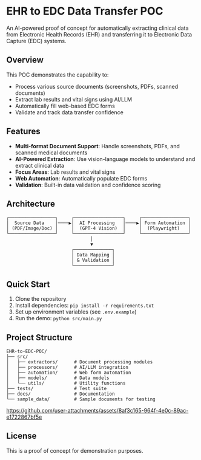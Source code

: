 # EHR to EDC Data Transfer POC

An AI-powered proof of concept for automatically extracting clinical data from Electronic Health Records (EHR) and transferring it to Electronic Data Capture (EDC) systems.

## Overview

This POC demonstrates the capability to:
- Process various source documents (screenshots, PDFs, scanned documents)
- Extract lab results and vital signs using AI/LLM
- Automatically fill web-based EDC forms
- Validate and track data transfer confidence

## Features

- **Multi-format Document Support**: Handle screenshots, PDFs, and scanned medical documents
- **AI-Powered Extraction**: Use vision-language models to understand and extract clinical data
- **Focus Areas**: Lab results and vital signs
- **Web Automation**: Automatically populate EDC forms
- **Validation**: Built-in data validation and confidence scoring

## Architecture

```
┌─────────────────┐     ┌──────────────────┐     ┌─────────────────┐
│  Source Data    │────▶│  AI Processing   │────▶│ Form Automation │
│ (PDF/Image/Doc) │     │  (GPT-4 Vision)  │     │  (Playwright)   │
└─────────────────┘     └──────────────────┘     └─────────────────┘
                               │
                               ▼
                        ┌──────────────┐
                        │ Data Mapping │
                        │ & Validation │
                        └──────────────┘
```

## Quick Start

1. Clone the repository
2. Install dependencies: `pip install -r requirements.txt`
3. Set up environment variables (see `.env.example`)
4. Run the demo: `python src/main.py`

## Project Structure

```
EHR-to-EDC-POC/
├── src/
│   ├── extractors/      # Document processing modules
│   ├── processors/      # AI/LLM integration
│   ├── automation/      # Web form automation
│   ├── models/          # Data models
│   └── utils/           # Utility functions
├── tests/               # Test suite
├── docs/                # Documentation
└── sample_data/         # Sample documents for testing
```


https://github.com/user-attachments/assets/8af3c165-964f-4e0c-89ac-e1722867bf5e


## License

This is a proof of concept for demonstration purposes.

